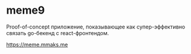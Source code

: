 # meme9

Proof-of-concept приложение, показывающее как супер-эффективно 
связать go-бекенд с react-фронтендом.

https://meme.mmaks.me
